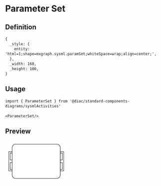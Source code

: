 # Parameter Set

## Definition

```
{
  _style: { 
    entity: 'html=1;shape=mxgraph.sysml.paramSet;whiteSpace=wrap;align=center;',
  },
  _width: 160,
  _height: 100,
}
```

## Usage

```
import { ParameterSet } from '@diac/standard-components-diagrams/sysmlActivities'

<ParameterSet/>
```

## Preview

<img src="./parameter-set.png" width="200"/>
